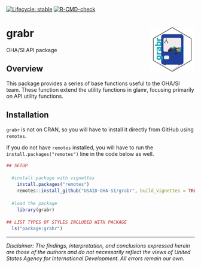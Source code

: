 <!-- badges: start -->
[![Lifecycle: stable](https://img.shields.io/badge/lifecycle-stable-brightgreen.svg)](https://lifecycle.r-lib.org/articles/stages.html#stable)
[![R-CMD-check](https://github.com/USAID-OHA-SI/grabr/workflows/R-CMD-check/badge.svg)](https://github.com/USAID-OHA-SI/grabr/actions)
<!-- badges: end -->

# grabr <img src="man/figures/logo.png" align="right" height="120" />
OHA/SI API package

## Overview

This package provides a series of base functions useful to the OHA/SI team. These function extend the utility functions in glamr, focusing primarily on API utility functions.


## Installation

`grabr` is not on CRAN, so you will have to install it directly from GitHub using `remotes`.

If you do not have `remotes` installed, you will have to run the `install.packages("remotes")` line in the code below as well.

``` r
## SETUP

  #install package with vignettes
    install.packages("remotes")
    remotes::install_github("USAID-OHA-SI/grabr", build_vignettes = TRUE)
    
  #load the package
    library(grabr)

## LIST TYPES OF STYLES INCLUDED WITH PACKAGE
  ls("package:grabr")
```


---

*Disclaimer: The findings, interpretation, and conclusions expressed herein are those of the authors and do not necessarily reflect the views of United States Agency for International Development. All errors remain our own.*


